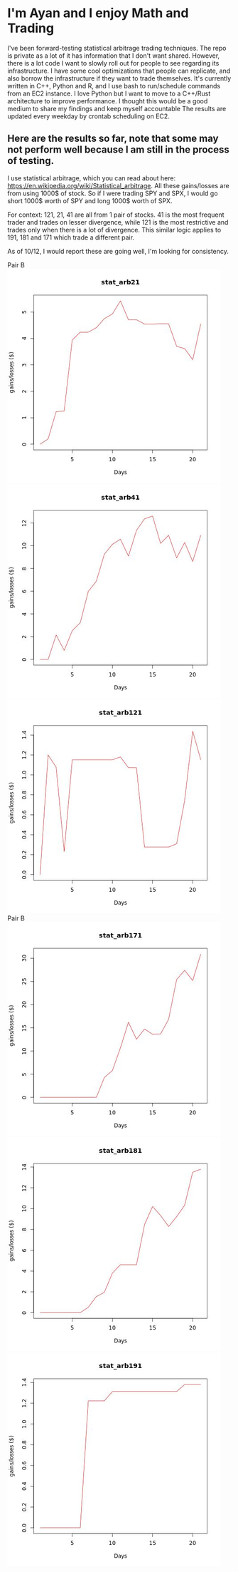 # I'm Ayan and I enjoy Math and Trading
I've been forward-testing statistical arbitrage trading techniques. The repo is private as a lot of it has information that I don't want shared. However, there is a lot code I want to slowly roll out for people to see regarding its infrastructure. I have some cool optimizations that people can replicate, and also borrow the infrastructure if they want to trade themselves. It's currently written in C++, Python and R, and I use bash to run/schedule commands from an EC2 instance. I love Python but I want to move to a C++/Rust architecture to improve performance. I thought this would be a good medium to share my findings and keep myself accountable
The results are updated every weekday by crontab scheduling on EC2.

## Here are the results so far, note that some may not perform well because I am still in the process of testing.

I use statistical arbitrage, which you can read about here: https://en.wikipedia.org/wiki/Statistical_arbitrage. All these gains/losses are from using 1000$ of stock. So if I were trading SPY and SPX, I would go short 1000$ worth of SPY and long 1000$ worth of SPX.

For context:
121, 21, 41 are all from 1 pair of stocks. 41 is the most frequent trader and trades on lesser divergence, while 121 is the most restrictive and trades only when there is a lot of divergence. This similar logic applies to 191, 181 and 171 which trade a different pair.

As of 10/12, I would report these are going well, I'm looking for consistency.
    

<div>
<a>Pair B</a>
<img src="./imgs/stat_arb21.jpg"/>
<img src="./imgs/stat_arb41.jpg"/>
<img src="./imgs/stat_arb121.jpg"/>
<a>Pair B</a>
<img src="./imgs/stat_arb171.jpg"/>
<img src="./imgs/stat_arb181.jpg"/>
<img src="./imgs/stat_arb191.jpg"/>
</div>
